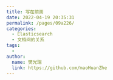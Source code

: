 ```yaml
---
title: 写在前面
date: 2022-04-19 20:35:31
permalink: /pages/09a226/
categories:
  - Elasticsearch
  - 文档间的关系
tags:
  - 
author: 
  name: 樊光瑞
  link: https://github.com/maoHuanZhe
---
```

